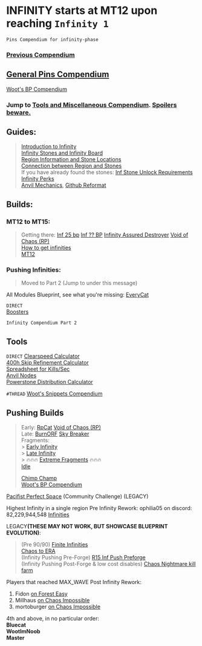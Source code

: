 # INFINITY starts at MT12 upon reaching `Infinity 1`
```
Pins Compendium for infinity-phase
```
### [Previous Compendium](https://discord.com/channels/488444879836413975/699544001149141053/893485422284517448)

## [General Pins Compendium](https://discord.com/channels/488444879836413975/926940645027905576)<br>
[Woot's BP Compendium](https://discord.com/channels/488444879836413975/1094013225915396127)

### Jump to <u>Tools and Miscellaneous Compendium</u>. [Spoilers beware.](https://discord.com/channels/488444879836413975/758038117864177776/893490377489780806)

## Guides:
> [Introduction to Infinity](https://discord.com/channels/488444879836413975/758038117864177776/972158963405705236)<br>
> [Infinity Stones and Infinity Board](https://discord.com/channels/488444879836413975/758038117864177776/797317129769975878)<br>
> [Region Information and Stone Locations](https://discord.com/channels/488444879836413975/758038117864177776/850464267668947014)<br>
> [Connection between Region and Stones](https://discord.com/channels/488444879836413975/758038117864177776/1003554655730671638)<br>
> If you have already found the stones: [Inf Stone Unlock Requirements](https://discord.com/channels/488444879836413975/758038117864177776/846869462128263178)<br>
> [Infinity Perks](https://discord.com/channels/488444879836413975/758038117864177776/856598485049540618)<br>
> [Anvil Mechanics](https://discord.com/channels/488444879836413975/758038117864177776/971952836747337798), [Github Reformat](Guides/Anvil%20Mechanics.md)

## Builds:

### MT12 to MT15: 
> Getting there: [Inf 25 bp](https://discord.com/channels/488444879836413975/1094031275406409758) [Inf ?? BP](https://discord.com/channels/488444879836413975/1154610302659350658) [Infinity Assured Destroyer](https://discord.com/channels/488444879836413975/1242694252002148392) [Void of Chaos (RP)](https://discord.com/channels/488444879836413975/1241012518655234140)<br>
> [How to get infinities](https://discord.com/channels/488444879836413975/758038117864177776/981000351467573298)<br>
> [MT12](https://discord.com/channels/488444879836413975/1094003871434670191)

### Pushing Infinities:
> Moved to Part 2 (Jump to under this message)

All Modules Blueprint, see what you're missing: [EveryCat](https://discord.com/channels/488444879836413975/1094002009314709514)

`DIRECT`<br>
[Boosters](https://www.desmos.com/calculator/fnhqj8wges)

```
Infinity Compendium Part 2
```

## Tools
`DIRECT` [Clearspeed Calculator](https://github.com/cratorrex/tpt2eracalc)<br>
[400h Skip Refinement Calculator](https://discord.com/channels/488444879836413975/758038117864177776/874983402481262604)<br>
[Spreadsheet for Kills/Sec](https://discord.com/channels/488444879836413975/758038117864177776/887729446117834815)<br>
[Anvil Nodes](https://discord.com/channels/488444879836413975/967563045964500992/1179025327956181052)<br>
[Powerstone Distribution Calculator](https://discord.com/channels/488444879836413975/967563045964500992/1196371926646530168)

`#THREAD` [Woot's Snippets Compendium](https://discord.com/channels/488444879836413975/1051776082665275412)
## Pushing Builds
> Early: [RpCat](https://discord.com/channels/488444879836413975/1094005500091318395) [Void of Chaos (RP)](https://discord.com/channels/488444879836413975/1241012518655234140)<br>
> Late: [BurnORF](https://discord.com/channels/488444879836413975/1140396334558478347/1140396334558478347) [Sky Breaker](https://discord.com/channels/488444879836413975/1257039173907382343/1257039173907382343)<br>
> Fragments:<br>
> \> [Early Infinity](https://discord.com/channels/488444879836413975/1196292835926872107)<br>
> \> [Late Infinity](https://discord.com/channels/488444879836413975/1144705871486648460)<br>
> \> 🔥🔥🔥 [Extreme Fragments](https://discord.com/channels/488444879836413975/1227586381929386036) 🔥🔥🔥<br>
> [Idle](https://discord.com/channels/488444879836413975/1094013225915396127/1200362469873434644)
> 
> [Chimp Champ](https://discord.com/channels/488444879836413975/1239206059508236409)<br>
> [Woot's BP Compendium](https://discord.com/channels/488444879836413975/1094013225915396127)

[Pacifist Perfect Space](https://discord.com/channels/488444879836413975/758038117864177776/799316155155349564) (Community Challenge) (LEGACY)

Highest Infinity in a single region Pre Infinity Rework: ophilia05 on discord: 82,229,944,548 [Infinities](https://discord.com/channels/488444879836413975/758038117864177776/926414662122209300)

LEGACY<b>(THESE MAY NOT WORK, BUT SHOWCASE BLUEPRINT EVOLUTION)</b>:
> (Pre 90/90) [Finite Infinities](https://discord.com/channels/488444879836413975/758038117864177776/941651484964167690)<br>
> [Chaos to ERA](https://discord.com/channels/488444879836413975/850377589474066453/973376139449991238)<br>
> (Infinity Pushing Pre-Forge) [R15 Inf Push Preforge](https://discord.com/channels/488444879836413975/758038117864177776/830400682879746060)<br>
> (Infinity Pushing Post-Forge & low cost disables) [Chaos Nightmare kill farm](https://discord.com/channels/488444879836413975/850377589474066453/888517571425488966)

Players that reached MAX_WAVE Post Infinity Rework: 
1) Fidon [on Forest Easy](https://discord.com/channels/488444879836413975/758038117864177776/984342162927910922)
2) Millhaus [on Chaos Impossible](https://discord.com/channels/488444879836413975/758038117864177776/985313151945941034)
3) mortoburger [on Chaos Impossible](https://discord.com/channels/488444879836413975/758038117864177776/986067611173408778)

4th and above, in no particular order:<br>
<b>Bluecat<br>WootImNoob<br>Master</b>
